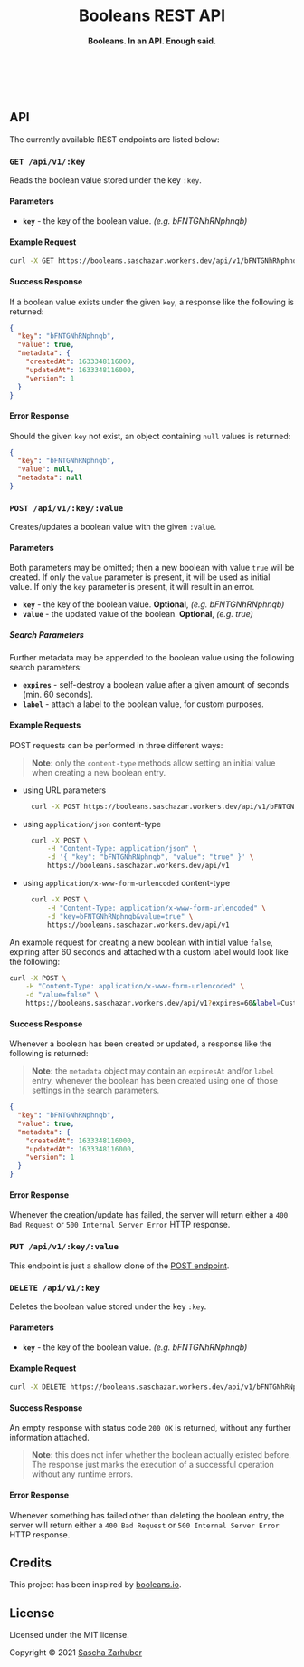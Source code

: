 <div align="center">
  <h1>Booleans REST API</h1>
  <strong>Booleans. In an API. Enough said.</strong><br />
  <br />
  <br />
  <br />
  <br />
  <br />
</div>

## API

The currently available REST endpoints are listed below:

### `GET /api/v1/:key`

Reads the boolean value stored under the key `:key`.

#### Parameters

- **`key`** - the key of the boolean value. _(e.g. bFNTGNhRNphnqb)_

#### Example Request

```bash
curl -X GET https://booleans.saschazar.workers.dev/api/v1/bFNTGNhRNphnqb
```

#### Success Response

If a boolean value exists under the given `key`, a response like the following is returned:

```json
{
  "key": "bFNTGNhRNphnqb",
  "value": true,
  "metadata": {
    "createdAt": 1633348116000,
    "updatedAt": 1633348116000,
    "version": 1
  }
}
```

#### Error Response

Should the given `key` not exist, an object containing `null` values is returned:

```json
{
  "key": "bFNTGNhRNphnqb",
  "value": null,
  "metadata": null
}
```

### `POST /api/v1/:key/:value`

Creates/updates a boolean value with the given `:value`.

#### Parameters

Both parameters may be omitted; then a new boolean with value `true` will be created. If only the `value` parameter is present, it will be used as initial value. If only the `key` parameter is present, it will result in an error.

- **`key`** - the key of the boolean value. **Optional**, _(e.g. bFNTGNhRNphnqb)_
- **`value`** - the updated value of the boolean. **Optional**, _(e.g. true)_

##### Search Parameters

Further metadata may be appended to the boolean value using the following search parameters:

- **`expires`** - self-destroy a boolean value after a given amount of seconds (min. 60 seconds).
- **`label`** - attach a label to the boolean value, for custom purposes.

#### Example Requests

POST requests can be performed in three different ways:

> **Note:** only the `content-type` methods allow setting an initial value when creating a new boolean entry.

- using URL parameters

  ```bash
    curl -X POST https://booleans.saschazar.workers.dev/api/v1/bFNTGNhRNphnqb/true
  ```

- using `application/json` content-type

  ```bash
    curl -X POST \
        -H "Content-Type: application/json" \
        -d '{ "key": "bFNTGNhRNphnqb", "value": "true" }' \
        https://booleans.saschazar.workers.dev/api/v1
  ```

- using `application/x-www-form-urlencoded` content-type

  ```bash
    curl -X POST \
        -H "Content-Type: application/x-www-form-urlencoded" \
        -d "key=bFNTGNhRNphnqb&value=true" \
        https://booleans.saschazar.workers.dev/api/v1
  ```

An example request for creating a new boolean with initial value `false`, expiring after 60 seconds and attached with a custom label would look like the following:

```bash
curl -X POST \
    -H "Content-Type: application/x-www-form-urlencoded" \
    -d "value=false" \
    https://booleans.saschazar.workers.dev/api/v1?expires=60&label=Custom
```

#### Success Response

Whenever a boolean has been created or updated, a response like the following is returned:

> **Note:** the `metadata` object may contain an `expiresAt` and/or `label` entry, whenever the boolean has been created using one of those settings in the search parameters.

```json
{
  "key": "bFNTGNhRNphnqb",
  "value": true,
  "metadata": {
    "createdAt": 1633348116000,
    "updatedAt": 1633348116000,
    "version": 1
  }
}
```

#### Error Response

Whenever the creation/update has failed, the server will return either a `400 Bad Request` or `500 Internal Server Error` HTTP response.

### `PUT /api/v1/:key/:value`

This endpoint is just a shallow clone of the [POST endpoint](#post-apiv1keyvalue).

### `DELETE /api/v1/:key`

Deletes the boolean value stored under the key `:key`.

#### Parameters

- **`key`** - the key of the boolean value. _(e.g. bFNTGNhRNphnqb)_

#### Example Request

```bash
curl -X DELETE https://booleans.saschazar.workers.dev/api/v1/bFNTGNhRNphnqb
```

#### Success Response

An empty response with status code `200 OK` is returned, without any further information attached.

> **Note:** this does not infer whether the boolean actually existed before. The response just marks the execution of a successful operation without any runtime errors.

#### Error Response

Whenever something has failed other than deleting the boolean entry, the server will return either a `400 Bad Request` or `500 Internal Server Error` HTTP response.

## Credits

This project has been inspired by [booleans.io](https://booleans.io).

## License

Licensed under the MIT license.

Copyright ©️ 2021 [Sascha Zarhuber](https://sascha.work)
